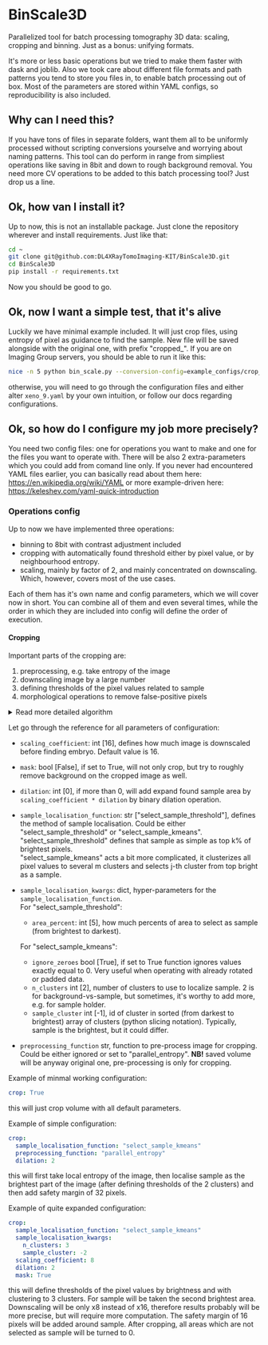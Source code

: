 # BinScale3D
Parallelized tool for batch processing tomography 3D data: scaling, cropping and binning. 
Just as a bonus: unifying formats.

It's more or less basic operations but we tried to make them faster with dask and joblib.
Also we took care about different file formats and path patterns you tend to store you files in, to enable batch processing out of box.
Most of the parameters are stored within YAML configs, so reproducibility is also included.

## Why can I need this?
If you have tons of files in separate folders, want them all to be uniformly processed without scripting conversions yourselve and worrying about naming patterns.
This tool can do perform in range from simpliest operations like saving in 8bit and down to rough background removal.
You need more CV operations to be added to this batch processing tool? Just drop us a line.

## Ok, how van I install it?
Up to now, this is not an installable package. Just clone the repository wherever and install requirements.
Just like that:
```bash
cd ~
git clone git@github.com:DL4XRayTomoImaging-KIT/BinScale3D.git
cd BinScale3D
pip install -r requirements.txt
```

Now you should be good to go.

## Ok, now I want a simple test, that it's alive

Luckily we have minimal example included.
It will just crop files, using entropy of pixel as guidance to find the sample.
New file will be saved alongside with the original one, with prefix "cropped_".
If you are on Imaging Group servers, you should be able to run it like this:
```bash
nice -n 5 python bin_scale.py --conversion-config=example_configs/crop_only.yaml --data-config=example_configs/xeno_9.yaml
```
otherwise, you will need to go through the configuration files and either alter `xeno_9.yaml` by your own intuition, or follow our docs regarding configurations.

## Ok, so how do I configure my job more precisely?

You need two config files: one for operations you want to make and one for the files you want to operate with. 
There will be also 2 extra-parameters which you could add from comand line only.
If you never had encountered YAML files earlier, you can basically read about them here: https://en.wikipedia.org/wiki/YAML or more example-driven here: https://keleshev.com/yaml-quick-introduction

### Operations config

Up to now we have implemented three operations: 
- binning to 8bit with contrast adjustment included
- cropping with automatically found threshold either by pixel value, or by neighbourhood entropy.
- scaling, mainly by factor of 2, and mainly concentrated on downscaling. Which, however, covers most of the use cases.

Each of them has it's own name and config parameters, which we will cover now in short. 
You can combine all of them and even several times, while the order in which they are included into config will define the order of execution.

#### Cropping

Important parts of the cropping are:

1. preprocessing, e.g. take entropy of the image
2. downscaling image by a large number
3. defining thresholds of the pixel values related to sample
4. morphological operations to remove false-positive pixels

<details>
  <summary>Read more detailed algorithm</summary>
  
  Cropper now has the following algorithm:
  
  1. if preprocessing function defined, image is preprocessed. Now the only available function is entropy.
  2. image is downscaled a lot (now x16) to speed-up all computations and filter out small noise.
  3. sample localisation function is applied, either selecting all values brighter than threshold, or by clustering all available values.
  4. largest connected area selected (supposed sample).
  5. pixels related to the sample are wrapped in a convex hull, now all pixels within this hull are denoted as pixels containing the sample
  6. binary dilation is applied to the sample pixels, therefore adding safety margin around the sample.
  7. mask is upscaled back to the original image size.
  8. bounding box is defined to fit the sample tightly and the image is cropped.
  9. if configured, all pixels not marked as sample will be reassigned to zero.
</details>

Let go through the reference for all parameters of configuration:

- `scaling_coefficient`: int [16], defines how much image is downscaled before finding embryo. Default value is 16.
- `mask`: bool [False], if set to True, will not only crop, but try to roughly remove background on the cropped image as well.
- `dilation`: int [0], if more than 0, will add expand found sample area by `scaling_coefficient * dilation` by binary dilation operation.
- `sample_localisation_function`: str ["select_sample_threshold"], defines the method of sample localisation. Could be either "select_sample_threshold" or "select_sample_kmeans".  
   "select_sample_threshold" defines that sample as simple as top k% of brightest pixels.  
   "select_sample_kmeans" acts a bit more complicated, it clusterizes all pixel values to several m clusters and selects j-th cluster from top bright as a sample.
- `sample_localisation_kwargs`: dict, hyper-parameters for the `sample_localisation_function`.  
   For "select_sample_threshold":
   - `area_percent`: int [5], how much percents of area to select as sample (from brightest to darkest).
   
   For "select_sample_kmeans":
   - `ignore_zeroes` bool [True], if set to True function ignores values exactly equal to 0. Very useful when operating with already rotated or padded data.
   - `n_clusters` int [2], number of clusters to use to localize sample. 2 is for background-vs-sample, but sometimes, it's worthy to add more, e.g. for sample holder.
   - `sample_cluster` int [-1], id of cluster in sorted (from darkest to brightest) array of clusters (python slicing notation). Typically, sample is the brightest, but it could differ.
 - `preprocessing_function` str, function to pre-process image for cropping. Could be either ignored or set to "parallel_entropy". **NB!** saved volume will be anyway original one, pre-processing is only for cropping.

Example of minmal working configuration:
```yaml
crop: True
```
this will just crop volume with all default parameters.

Example of simple configuration:
```yaml
crop:
  sample_localisation_function: "select_sample_kmeans"
  preprocessing_function: "parallel_entropy"
  dilation: 2
```
this will first take local entropy of the image, then localise sample as the brightest part of the image (after defining thresholds of the 2 clusters) and then add safety margin of 32 pixels.

Example of quite expanded configuration:
```yaml
crop:
  sample_localisation_function: "select_sample_kmeans"
  sample_localisation_kwargs:
    n_clusters: 3
    sample_cluster: -2
  scaling_coefficient: 8
  dilation: 2
  mask: True
```
this will define thresholds of the pixel values by brightness and with clustering to 3 clusters. For sample will be taken the second brightest area. Downscaling will be only x8 instead of x16, therefore results probably will be more precise, but will require more computation. The safety margin of 16 pixels will be added around sample. After cropping, all areas which are not selected as sample will be turned to 0.
